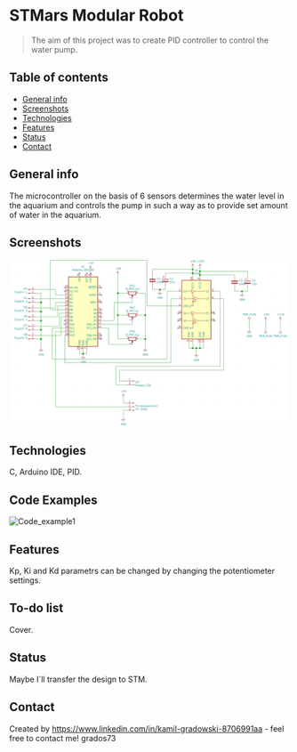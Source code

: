 # STMars Modular Robot
>The aim of this project was to create PID controller to control the water pump.

## Table of contents
* [General info](#general-info)
* [Screenshots](#screenshots)
* [Technologies](#technologies)
* [Features](#features)
* [Status](#status)
* [Contact](#contact)

## General info
The microcontroller on the basis of 6 sensors determines the water level in the aquarium and controls the pump in such a way as to provide set amount of water in the aquarium.

## Screenshots
![Code_example1](./Images/Schemat_pcb.png)

## Technologies
C,
Arduino IDE,
PID.

## Code Examples

![Code_example1](./Images/kod.bmp)

## Features
Kp, Ki and Kd parametrs can be changed by changing the potentiometer settings.

## To-do list
Cover.

## Status
Maybe I`ll transfer the design to STM.

## Contact
Created by https://www.linkedin.com/in/kamil-gradowski-8706991aa - feel free to contact me!
grados73
